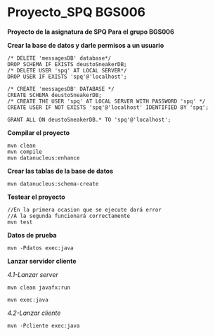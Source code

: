 # Proyecto_SPQ BGS006
**Proyecto de la asignatura de SPQ Para el grupo BGS006**

**Crear la base de datos y darle permisos a un usuario**

    /* DELETE 'messagesDB' database*/
    DROP SCHEMA IF EXISTS deustoSneakerDB;
    /* DELETE USER 'spq' AT LOCAL SERVER*/
    DROP USER IF EXISTS 'spq'@'localhost';
    
    /* CREATE 'messagesDB' DATABASE */
    CREATE SCHEMA deustoSneakerDB;
    /* CREATE THE USER 'spq' AT LOCAL SERVER WITH PASSWORD 'spq' */
    CREATE USER IF NOT EXISTS 'spq'@'localhost' IDENTIFIED BY 'spq';
    
    GRANT ALL ON deustoSneakerDB.* TO 'spq'@'localhost';

**Compilar el proyecto**

    mvn clean
    mvn compile
    mvn datanucleus:enhance


**Crear las tablas de la base de datos**

```
mvn datanucleus:schema-create
```


**Testear el proyecto**
```
//En la primera ocasion que se ejecute dará error
//A la segunda funcionará correctamente
mvn test
```

**Datos de prueba**
```
mvn -Pdatos exec:java
```

**Lanzar servidor cliente**

*4.1-Lanzar server*
```
mvn clean javafx:run
 ```
```
mvn exec:java
```
*4.2-Lanzar cliente*
```
mvn -Pcliente exec:java
```